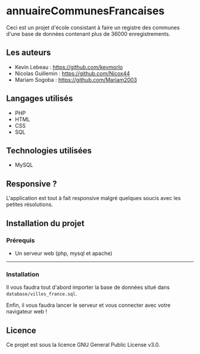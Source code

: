 # annuaireCommunesFrancaises

Ceci est un projet d'école consistant à faire un registre des communes d'une base de données contenant plus de 36000 enregistrements.

## Les auteurs

- Kevin Lebeau : <https://github.com/kevmorlo>
- Nicolas Guillemin : <https://github.com/Nicox44>
- Mariam Sogoba : <https://github.com/Mariam2003>

## Langages utilisés

- PHP
- HTML
- CSS
- SQL

## Technologies utilisées 

- MySQL

## Responsive ?

L'application est tout à fait responsive malgré quelques soucis avec les petites résolutions.

## Installation du projet

### Prérequis

- Un serveur web (php, mysql et apache)

----------------------------

### Installation

Il vous faudra tout d'abord importer la base de données situé dans ```database/villes_france.sql```.

Enfin, il vous faudra lancer le serveur et vous connecter avec votre navigateur web !

## Licence

Ce projet est sous la licence GNU General Public License v3.0.
